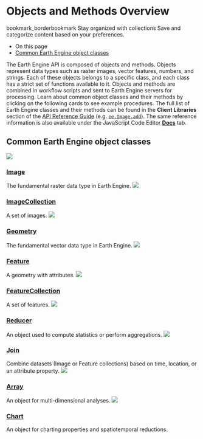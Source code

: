  
#  Objects and Methods Overview
bookmark_borderbookmark Stay organized with collections  Save and categorize content based on your preferences. 
  * On this page
  * [Common Earth Engine object classes](https://developers.google.com/earth-engine/guides/objects_methods_overview#common_earth_engine_object_classes)


The Earth Engine API is composed of objects and methods. Objects represent data types such as raster images, vector features, numbers, and strings. Each of these objects belongs to a specific class, and each class has a strict set of functions available to it.
Objects and methods are combined in workflow scripts and sent to Earth Engine servers for processing. Learn about common object classes and their methods by clicking on the following cards to see example procedures.
The full list of Earth Engine classes and their methods can be found in the **Client Libraries** section of the [API Reference Guide](https://developers.google.com/earth-engine/apidocs) (e.g. [`ee.Image.add`](https://developers.google.com/earth-engine/apidocs/ee-date-advance)). The same reference information is also available under the JavaScript Code Editor [**Docs**](https://developers.google.com/earth-engine/guides/playground#api-reference-docs-tab) tab.
## Common Earth Engine object classes
[ ![](https://developers.google.com/static/earth-engine/images/classes_image.png) ](https://developers.google.com/earth-engine/guides/image_overview)
### [Image ](https://developers.google.com/earth-engine/guides/image_overview)
The fundamental raster data type in Earth Engine. 
[ ![](https://developers.google.com/static/earth-engine/images/classes_image_collection.png) ](https://developers.google.com/earth-engine/guides/ic_creating)
### [ImageCollection ](https://developers.google.com/earth-engine/guides/ic_creating)
A set of images. 
[ ![](https://developers.google.com/static/earth-engine/images/classes_geometry.png) ](https://developers.google.com/earth-engine/guides/geometries)
### [Geometry ](https://developers.google.com/earth-engine/guides/geometries)
The fundamental vector data type in Earth Engine. 
[ ![](https://developers.google.com/static/earth-engine/images/classes_feature.png) ](https://developers.google.com/earth-engine/guides/features)
### [Feature ](https://developers.google.com/earth-engine/guides/features)
A geometry with attributes. 
[ ![](https://developers.google.com/static/earth-engine/images/classes_feature_collection.png) ](https://developers.google.com/earth-engine/guides/feature_collections)
### [FeatureCollection ](https://developers.google.com/earth-engine/guides/feature_collections)
A set of features. 
[ ![](https://developers.google.com/static/earth-engine/images/classes_reducer.png) ](https://developers.google.com/earth-engine/guides/reducers_intro)
### [Reducer ](https://developers.google.com/earth-engine/guides/reducers_intro)
An object used to compute statistics or perform aggregations. 
[ ![](https://developers.google.com/static/earth-engine/images/classes_join.png) ](https://developers.google.com/earth-engine/guides/joins_intro)
### [Join ](https://developers.google.com/earth-engine/guides/joins_intro)
Combine datasets (Image or Feature collections) based on time, location, or an attribute property. 
[ ![](https://developers.google.com/static/earth-engine/images/classes_array.png) ](https://developers.google.com/earth-engine/guides/arrays_intro)
### [Array ](https://developers.google.com/earth-engine/guides/arrays_intro)
An object for multi-dimensional analyses. 
[ ![](https://developers.google.com/static/earth-engine/images/classes_chart.png) ](https://developers.google.com/earth-engine/guides/charts_overview)
### [Chart ](https://developers.google.com/earth-engine/guides/charts_overview)
An object for charting properties and spatiotemporal reductions. 
